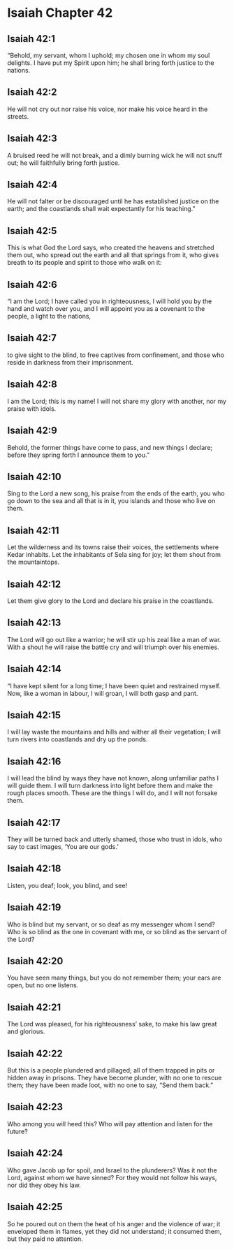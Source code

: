 # Isaiah Chapter 42

## Isaiah 42:1
“Behold, my servant, whom I uphold; my chosen one in whom my soul delights. I have put my Spirit upon him; he shall bring forth justice to the nations.

## Isaiah 42:2
He will not cry out nor raise his voice, nor make his voice heard in the streets.

## Isaiah 42:3
A bruised reed he will not break, and a dimly burning wick he will not snuff out; he will faithfully bring forth justice.

## Isaiah 42:4
He will not falter or be discouraged until he has established justice on the earth; and the coastlands shall wait expectantly for his teaching.”

## Isaiah 42:5
This is what God the Lord says, who created the heavens and stretched them out, who spread out the earth and all that springs from it, who gives breath to its people and spirit to those who walk on it:

## Isaiah 42:6
“I am the Lord; I have called you in righteousness, I will hold you by the hand and watch over you, and I will appoint you as a covenant to the people, a light to the nations,

## Isaiah 42:7
to give sight to the blind, to free captives from confinement, and those who reside in darkness from their imprisonment.

## Isaiah 42:8
I am the Lord; this is my name! I will not share my glory with another, nor my praise with idols.

## Isaiah 42:9
Behold, the former things have come to pass, and new things I declare; before they spring forth I announce them to you.”

## Isaiah 42:10
Sing to the Lord a new song, his praise from the ends of the earth, you who go down to the sea and all that is in it, you islands and those who live on them.

## Isaiah 42:11
Let the wilderness and its towns raise their voices, the settlements where Kedar inhabits. Let the inhabitants of Sela sing for joy; let them shout from the mountaintops.

## Isaiah 42:12
Let them give glory to the Lord and declare his praise in the coastlands.

## Isaiah 42:13
The Lord will go out like a warrior; he will stir up his zeal like a man of war. With a shout he will raise the battle cry and will triumph over his enemies.

## Isaiah 42:14
“I have kept silent for a long time; I have been quiet and restrained myself. Now, like a woman in labour, I will groan, I will both gasp and pant.

## Isaiah 42:15
I will lay waste the mountains and hills and wither all their vegetation; I will turn rivers into coastlands and dry up the ponds.

## Isaiah 42:16
I will lead the blind by ways they have not known, along unfamiliar paths I will guide them. I will turn darkness into light before them and make the rough places smooth. These are the things I will do, and I will not forsake them.

## Isaiah 42:17
They will be turned back and utterly shamed, those who trust in idols, who say to cast images, ‘You are our gods.’

## Isaiah 42:18
Listen, you deaf; look, you blind, and see!

## Isaiah 42:19
Who is blind but my servant, or so deaf as my messenger whom I send? Who is so blind as the one in covenant with me, or so blind as the servant of the Lord?

## Isaiah 42:20
You have seen many things, but you do not remember them; your ears are open, but no one listens.

## Isaiah 42:21
The Lord was pleased, for his righteousness’ sake, to make his law great and glorious.

## Isaiah 42:22
But this is a people plundered and pillaged; all of them trapped in pits or hidden away in prisons. They have become plunder, with no one to rescue them; they have been made loot, with no one to say, “Send them back.”

## Isaiah 42:23
Who among you will heed this? Who will pay attention and listen for the future?

## Isaiah 42:24
Who gave Jacob up for spoil, and Israel to the plunderers? Was it not the Lord, against whom we have sinned? For they would not follow his ways, nor did they obey his law.

## Isaiah 42:25
So he poured out on them the heat of his anger and the violence of war; it enveloped them in flames, yet they did not understand; it consumed them, but they paid no attention.
